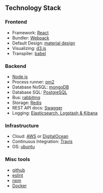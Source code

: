 ## Technology Stack

### Frontend
- Framework: [React](http://techstacks.io/tech/react) 
- Bundler: [Webpack](https://webpack.github.io) 
- Default Design: [material design](https://material.io)
- Visualizing: [d3.js](https://d3js.org) 
- Transpiler: [babel](https://babeljs.io)

### Backend
- [Node.js](https://nodejs.org/en/) 
- Process runner: [pm2](http://pm2.keymetrics.io) 
- Database NoSQL: [mongoDB](https://www.mongodb.org) 
- Database SQL: [PostgreSQL](https://www.postgresql.org/) 
- Bus: [rabbitmq](http://www.rabbitmq.com) 
- Storage: [Redis](https://redis.io/) 
- REST API docs: [Swagger](https://swagger.io/) 
- Logging: [Elasticsearch, Logstash & Kibana](https://www.elastic.co)

### Infrastructure
- Cloud: [AWS](https://aws.amazon.com) or [DigitalOcean](https://www.digitalocean.com)
- Continuous Integration: [Travis](https://travis-ci.org)
- OS: [ubuntu](https://www.ubuntu.com) 

### Misc tools
- [github](https://github.com/ezetech)
- [eslint](http://eslint.org)
- [npm](https://www.npmjs.com)
- [Docker](https://www.docker.com/)
